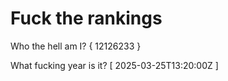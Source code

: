# Fuck the rankings

Who the hell am I?
{ 12126233 }

What fucking year is it?
[ 2025-03-25T13:20:00Z ]
